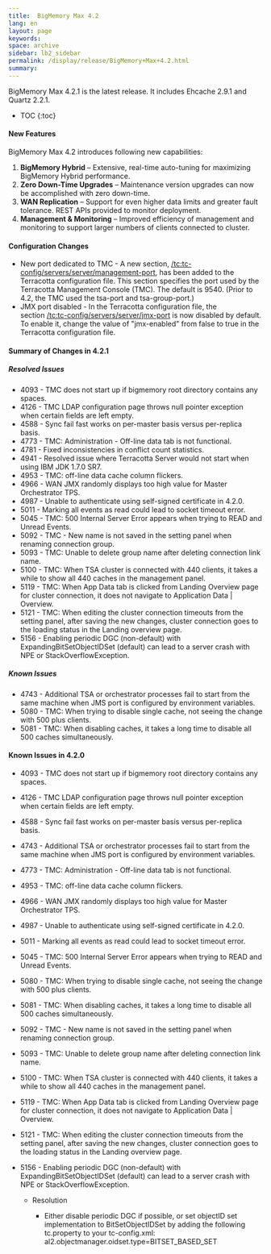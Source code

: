 ```yaml
---
title:  BigMemory Max 4.2  
lang: en
layout: page
keywords:
space: archive
sidebar: lb2_sidebar
permalink: /display/release/BigMemory+Max+4.2.html
summary:
---
```


BigMemory Max 4.2.1 is the latest release. It includes Ehcache 2.9.1 and Quartz 2.2.1.



* TOC
{:toc}


#### **New Features**

BigMemory Max 4.2 introduces following new capabilities:

1.  **BigMemory Hybrid** – Extensive, real-time auto-tuning for maximizing BigMemory Hybrid performance.
2.  **Zero Down-Time Upgrades** – Maintenance version upgrades can now be accomplished with zero down-time.
3.  **WAN Replication** – Support for even higher data limits and greater fault tolerance. REST APIs provided to monitor deployment.
4.  **Management & Monitoring** – Improved efficiency of management and monitoring to support larger numbers of clients connected to cluster.

#### Configuration Changes

*   New port dedicated to TMC - A new section, [/tc:tc-config/servers/server/management-port](http://terracotta-org.terracotta.eur.ad.sag/generated/4.2.0/html/bmm-all/BigMemory_Max_Documentation_Set/re-tconfig_servers_parameters_11#wwconnect_header "/tc:tc-config/servers/server/management-port"), has been added to the Terracotta configuration file. This section specifies the port used by the Terracotta Management Console (TMC). The default is 9540. (Prior to 4.2, the TMC used the tsa-port and tsa-group-port.)
*   JMX port disabled - In the Terracotta configuration file, the section [/tc:tc-config/servers/server/jmx-port](http://terracotta-org.terracotta.eur.ad.sag/generated/4.2.0/html/bmm-all/BigMemory_Max_Documentation_Set/re-tconfig_servers_parameters_9#wwconnect_header "/tc:tc-config/servers/server/jmx-port") is now disabled by default. To enable it, change the value of "jmx-enabled" from false to true in the Terracotta configuration file.

#### Summary of Changes in 4.2.1

##### Resolved Issues

*   4093 - TMC does not start up if bigmemory root directory contains any spaces.
*   4126 - TMC LDAP configuration page throws null pointer exception when certain fields are left empty.
*   4588 - Sync fail fast works on per-master basis versus per-replica basis.
*   4773 - TMC: Administration - Off-line data tab is not functional.
*   4781 - Fixed inconsistencies in conflict count statistics.
*   4941 - Resolved issue where Terracotta Server would not start when using IBM JDK 1.7.0 SR7.
*   4953 - TMC: off-line data cache column flickers.
*   4966 - WAN JMX randomly displays too high value for Master Orchestrator TPS.
*   4987 - Unable to authenticate using self-signed certificate in 4.2.0.
*   5011 - Marking all events as read could lead to socket timeout error.
*   5045 - TMC: 500 Internal Server Error appears when trying to READ and Unread Events.
*   5092 - TMC - New name is not saved in the setting panel when renaming connection group.
*   5093 - TMC: Unable to delete group name after deleting connection link name.
*   5100 - TMC: When TSA cluster is connected with 440 clients, it takes a while to show all 440 caches in the management panel.
*   5119 - TMC: When App Data tab is clicked from Landing Overview page for cluster connection, it does not navigate to Application Data | Overview.
*   5121 - TMC: When editing the cluster connection timeouts from the setting panel, after saving the new changes, cluster connection goes to the loading status in the Landing overview page.
*   5156 - Enabling periodic DGC (non-default) with ExpandingBitSetObjectIDSet (default) can lead to a server crash with NPE or StackOverflowException.

##### Known Issues  

*   4743 - Additional TSA or orchestrator processes fail to start from the same machine when JMS port is configured by environment variables.
*   5080 - TMC: When trying to disable single cache, not seeing the change with 500 plus clients.
*   5081 - TMC: When disabling caches, it takes a long time to disable all 500 caches simultaneously.

#### Known Issues in 4.2.0

*   4093 - TMC does not start up if bigmemory root directory contains any spaces.
*   4126 - TMC LDAP configuration page throws null pointer exception when certain fields are left empty.
*   4588 - Sync fail fast works on per-master basis versus per-replica basis.
*   4743 - Additional TSA or orchestrator processes fail to start from the same machine when JMS port is configured by environment variables.  
    
*   4773 - TMC: Administration - Off-line data tab is not functional.
*   4953 - TMC: off-line data cache column flickers.
*   4966 - WAN JMX randomly displays too high value for Master Orchestrator TPS.
*   4987 - Unable to authenticate using self-signed certificate in 4.2.0.
*   5011 - Marking all events as read could lead to socket timeout error.
*   5045 - TMC: 500 Internal Server Error appears when trying to READ and Unread Events.
*   5080 - TMC: When trying to disable single cache, not seeing the change with 500 plus clients.
*   5081 - TMC: When disabling caches, it takes a long time to disable all 500 caches simultaneously.
*   5092 - TMC - New name is not saved in the setting panel when renaming connection group.
*   5093 - TMC: Unable to delete group name after deleting connection link name.
*   5100 - TMC: When TSA cluster is connected with 440 clients, it takes a while to show all 440 caches in the management panel.
*   5119 - TMC: When App Data tab is clicked from Landing Overview page for cluster connection, it does not navigate to Application Data | Overview.
*   5121 - TMC: When editing the cluster connection timeouts from the setting panel, after saving the new changes, cluster connection goes to the loading status in the Landing overview page.
*   5156 - Enabling periodic DGC (non-default) with ExpandingBitSetObjectIDSet (default) can lead to a server crash with NPE or StackOverflowException.
    
    *   Resolution
        
        *   Either disable periodic DGC if possible, or set objectID set implementation to BitSetObjectIDSet by adding the following tc.property to your tc-config.xml:  
            al2.objectmanager.oidset.type=BITSET\_BASED\_SET
            
              
              
            


